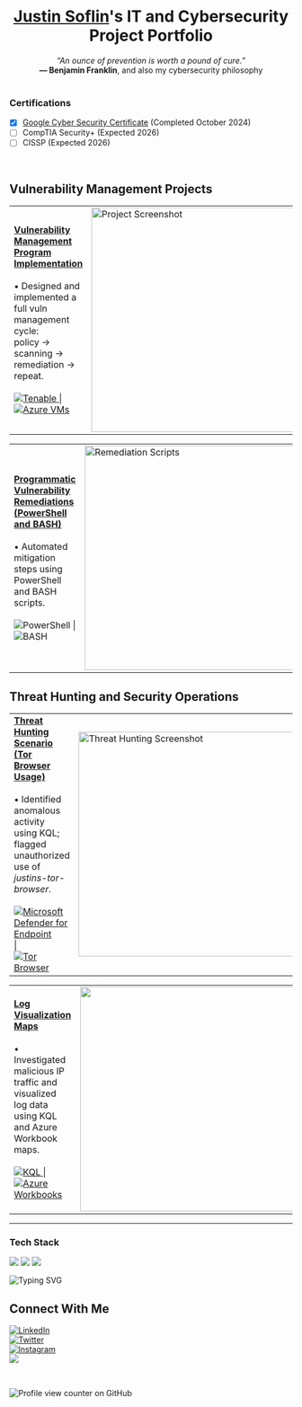 <h1 align="center">
  <a href="https://www.linkedin.com/in/justin-soflin/">Justin Soflin</a>'s IT and Cybersecurity Project Portfolio
</h1>

<div align="center">
  <em>“An ounce of prevention is worth a pound of cure.”</em><br>
  <strong>— Benjamin Franklin</strong>, and also my cybersecurity philosophy
</div>

<br>

### Certifications

- [x] [Google Cyber Security Certificate](https://www.coursera.org/account/accomplishments/specialization/3QXOOZZU1CT2) (Completed October 2024)
- [ ] CompTIA Security+ (Expected 2026)
- [ ] CISSP (Expected 2026)
<br>


## Vulnerability Management Projects

<table>
  <tr>
    <td>
      <strong><a href="https://github.com/JustinSoflin/vulnerability-management-project">Vulnerability Management Program Implementation</a></strong><br><br>
      • Designed and implemented a full vuln management cycle: <br>
          policy → scanning → remediation → repeat.<br><br>
      <a href="https://github.com/JustinSoflin/vulnerability-management-project">
      <img src="https://img.shields.io/badge/Tenable-Enterprise%20Vulnerability%20Management-blue?logo=tenable" alt="Tenable" />
      </a>
 | 
      <a href="https://github.com/JustinSoflin/vulnerability-management-project">
      <img src="https://img.shields.io/badge/Azure%20VMs-Scan%20Engines%20%26%20Targets-0078D4?logo=microsoftazure&logoColor=white" alt="Azure VMs" />
      </a>
    </td>
    <td>
<a href="https://github.com/JustinSoflin/vulnerability-management-project">
  <img width="400" alt="Project Screenshot" src="https://github.com/user-attachments/assets/7e799c68-9d31-4193-b7e2-e99b8d741fa2" />
</a>
    </td>
  </tr>
</table>



<table>
  <tr>
    <td>
      <strong><a href="https://github.com/joshcybertest/programmatic-vulnerability-remediations">Programmatic Vulnerability Remediations (PowerShell and BASH)</a></strong><br><br>
      • Automated mitigation steps using PowerShell and BASH scripts.<br><Br>
      <img src="https://img.shields.io/badge/PowerShell-Remediation-blue?logo=powershell&logoColor=white" alt="PowerShell" />
       | 
      <img src="https://img.shields.io/badge/BASH-Scripting-black?logo=gnubash" alt="BASH" />
    </td>
    <td>
      <img src="https://github.com/user-attachments/assets/c7ebbf0e-a3a8-4464-8976-23f26ef70cdd" alt="Remediation Scripts" width="400" />
    </td>
  </tr>
</table>


## Threat Hunting and Security Operations

<table>
  <tr>
    <td>
      <strong><a href="https://github.com/JustinSoflin/Threat-Hunting-Scenario-Tor-Browser-Usage-">Threat Hunting Scenario (Tor Browser Usage)</a></strong><br><br>
      • Identified anomalous activity using KQL; flagged unauthorized use of <em>justins-tor-browser</em>.<br><Br>
     <a href="https://github.com/JustinSoflin/Threat-Hunting-Scenario-Tor-Browser-Usage-">
      <img src="https://img.shields.io/badge/EDR-Microsoft%20Defender%20for%20Endpoint-green?logo=microsoftdefender&logoColor=white" alt="Microsoft Defender for Endpoint" />
     </a>
       | 
     <a href="https://github.com/JustinSoflin/Threat-Hunting-Scenario-Tor-Browser-Usage-">
      <img src="https://img.shields.io/badge/Tor%20Browser-Anonymity-purple?logo=torproject&logoColor=white" alt="Tor Browser" />
     </a>
    </td>
    <td>
     <a href="https://github.com/JustinSoflin/Threat-Hunting-Scenario-Tor-Browser-Usage-">
      <img width="400" alt="Threat Hunting Screenshot" src="https://github.com/user-attachments/assets/e4f1b011-a4e1-4abd-8af4-645736945022">
     </a>
    </td>
  </tr>
</table>

<table>
  <tr>
    <td>
      <strong><a href="https://github.com/JustinSoflin/Log-Visualization-Maps">Log Visualization Maps</a></strong><br><br>
      • Investigated malicious IP traffic and visualized log data using KQL and Azure Workbook maps.<br><Br>
     <a href="https://github.com/JustinSoflin/Log-Visualization-Maps">
      <img src="https://img.shields.io/badge/KQL-Kusto%20Query%20Language-blueviolet" alt="KQL" />
     </a>
       | 
     <a href="https://github.com/JustinSoflin/Log-Visualization-Maps">
      <img src="https://img.shields.io/badge/Azure%20Workbooks-Log%20Visualization-0089D6?logo=microsoftazure&logoColor=white" alt="Azure Workbooks" />
     </a>
    </td>
    <td>
      <a href="https://github.com/JustinSoflin/Log-Visualization-Maps">
      <img src="https://github.com/user-attachments/assets/f0b4a51c-58de-443f-9f00-2603c284af62" width="400" />
      </a>
    </td>
  </tr>
</table>




<hr/>

### Tech Stack

<img src="https://img.shields.io/badge/Python-3670A0?style=flat&logo=python&logoColor=white" />
<img src="https://img.shields.io/badge/Azure-0078D4?style=flat&logo=microsoftazure&logoColor=white" />
<img src="https://img.shields.io/badge/Tenable-0033A0?style=flat&logo=tenable&logoColor=white" />


![Typing SVG](https://readme-typing-svg.herokuapp.com?font=Fira+Code&size=24&pause=500&speed=20&color=9370DB&center=true&vCenter=true&width=435&lines=Protecting+What's+Yours)


## Connect With Me

<p>
  <a href="https://linkedin.com/in/justinsoflin" target="_blank" rel="noopener noreferrer">
    <img src="https://img.shields.io/badge/LinkedIn-@justinsoflin-%230077B5?style=social&logo=linkedin" alt="LinkedIn" />
  </a>
  <br>
  
  <a href="https://twitter.com/justinsoflin" target="_blank" rel="noopener noreferrer">
    <img src="https://img.shields.io/badge/Twitter-@justinsoflin-%231DA1F2?style=social&logo=twitter" alt="Twitter" />
  </a>
  <br>

   <a href="https://instagram.com/justinsoflin">
  <img src="https://img.shields.io/badge/Instagram-@justinsoflin-%23E4405F?style=social&logo=instagram" alt="Instagram" />
</a> 
<br>

  <a href="mailto:youremail@example.com" target="_blank">
    <img src="https://img.shields.io/badge/Email-D14836?style=flat-square&logo=gmail&logoColor=white" />
  </a>

  
</p>

<br>

![Profile view counter on GitHub](https://komarev.com/ghpvc/?username=justinsoflin)
